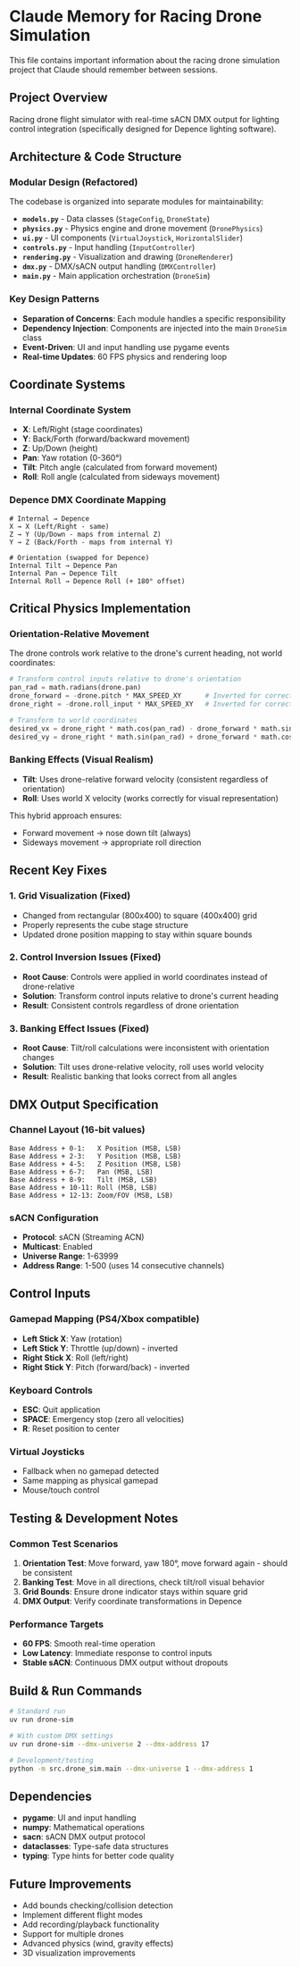 # Claude Memory for Racing Drone Simulation

This file contains important information about the racing drone simulation project that Claude should remember between sessions.

## Project Overview

Racing drone flight simulator with real-time sACN DMX output for lighting control integration (specifically designed for Depence lighting software).

## Architecture & Code Structure

### Modular Design (Refactored)
The codebase is organized into separate modules for maintainability:

- **`models.py`** - Data classes (`StageConfig`, `DroneState`)
- **`physics.py`** - Physics engine and drone movement (`DronePhysics`)
- **`ui.py`** - UI components (`VirtualJoystick`, `HorizontalSlider`)  
- **`controls.py`** - Input handling (`InputController`)
- **`rendering.py`** - Visualization and drawing (`DroneRenderer`)
- **`dmx.py`** - DMX/sACN output handling (`DMXController`)
- **`main.py`** - Main application orchestration (`DroneSim`)

### Key Design Patterns
- **Separation of Concerns**: Each module handles a specific responsibility
- **Dependency Injection**: Components are injected into the main `DroneSim` class
- **Event-Driven**: UI and input handling use pygame events
- **Real-time Updates**: 60 FPS physics and rendering loop

## Coordinate Systems

### Internal Coordinate System
- **X**: Left/Right (stage coordinates)
- **Y**: Back/Forth (forward/backward movement)
- **Z**: Up/Down (height)
- **Pan**: Yaw rotation (0-360°)
- **Tilt**: Pitch angle (calculated from forward movement)
- **Roll**: Roll angle (calculated from sideways movement)

### Depence DMX Coordinate Mapping
```
# Internal → Depence
X → X (Left/Right - same)
Z → Y (Up/Down - maps from internal Z)  
Y → Z (Back/Forth - maps from internal Y)

# Orientation (swapped for Depence)
Internal Tilt → Depence Pan
Internal Pan → Depence Tilt
Internal Roll → Depence Roll (+ 180° offset)
```

## Critical Physics Implementation

### Orientation-Relative Movement
The drone controls work relative to the drone's current heading, not world coordinates:

```python
# Transform control inputs relative to drone's orientation
pan_rad = math.radians(drone.pan)
drone_forward = -drone.pitch * MAX_SPEED_XY      # Inverted for correct direction
drone_right = -drone.roll_input * MAX_SPEED_XY   # Inverted for correct direction

# Transform to world coordinates
desired_vx = drone_right * math.cos(pan_rad) - drone_forward * math.sin(pan_rad)
desired_vy = drone_right * math.sin(pan_rad) + drone_forward * math.cos(pan_rad)
```

### Banking Effects (Visual Realism)
- **Tilt**: Uses drone-relative forward velocity (consistent regardless of orientation)
- **Roll**: Uses world X velocity (works correctly for visual representation)

This hybrid approach ensures:
- Forward movement → nose down tilt (always)
- Sideways movement → appropriate roll direction

## Recent Key Fixes

### 1. Grid Visualization (Fixed)
- Changed from rectangular (800x400) to square (400x400) grid
- Properly represents the cube stage structure
- Updated drone position mapping to stay within square bounds

### 2. Control Inversion Issues (Fixed)
- **Root Cause**: Controls were applied in world coordinates instead of drone-relative
- **Solution**: Transform control inputs relative to drone's current heading
- **Result**: Consistent controls regardless of drone orientation

### 3. Banking Effect Issues (Fixed)  
- **Root Cause**: Tilt/roll calculations were inconsistent with orientation changes
- **Solution**: Tilt uses drone-relative velocity, roll uses world velocity
- **Result**: Realistic banking that looks correct from all angles

## DMX Output Specification

### Channel Layout (16-bit values)
```
Base Address + 0-1:   X Position (MSB, LSB)
Base Address + 2-3:   Y Position (MSB, LSB) 
Base Address + 4-5:   Z Position (MSB, LSB)
Base Address + 6-7:   Pan (MSB, LSB)
Base Address + 8-9:   Tilt (MSB, LSB)
Base Address + 10-11: Roll (MSB, LSB)
Base Address + 12-13: Zoom/FOV (MSB, LSB)
```

### sACN Configuration
- **Protocol**: sACN (Streaming ACN)
- **Multicast**: Enabled
- **Universe Range**: 1-63999
- **Address Range**: 1-500 (uses 14 consecutive channels)

## Control Inputs

### Gamepad Mapping (PS4/Xbox compatible)
- **Left Stick X**: Yaw (rotation)
- **Left Stick Y**: Throttle (up/down) - inverted
- **Right Stick X**: Roll (left/right)
- **Right Stick Y**: Pitch (forward/back) - inverted

### Keyboard Controls
- **ESC**: Quit application
- **SPACE**: Emergency stop (zero all velocities)
- **R**: Reset position to center

### Virtual Joysticks
- Fallback when no gamepad detected
- Same mapping as physical gamepad
- Mouse/touch control

## Testing & Development Notes

### Common Test Scenarios
1. **Orientation Test**: Move forward, yaw 180°, move forward again - should be consistent
2. **Banking Test**: Move in all directions, check tilt/roll visual behavior
3. **Grid Bounds**: Ensure drone indicator stays within square grid
4. **DMX Output**: Verify coordinate transformations in Depence

### Performance Targets
- **60 FPS**: Smooth real-time operation
- **Low Latency**: Immediate response to control inputs
- **Stable sACN**: Continuous DMX output without dropouts

## Build & Run Commands

```bash
# Standard run
uv run drone-sim

# With custom DMX settings
uv run drone-sim --dmx-universe 2 --dmx-address 17

# Development/testing
python -m src.drone_sim.main --dmx-universe 1 --dmx-address 1
```

## Dependencies
- **pygame**: UI and input handling
- **numpy**: Mathematical operations
- **sacn**: sACN DMX output protocol
- **dataclasses**: Type-safe data structures
- **typing**: Type hints for better code quality

## Future Improvements
- Add bounds checking/collision detection
- Implement different flight modes
- Add recording/playback functionality  
- Support for multiple drones
- Advanced physics (wind, gravity effects)
- 3D visualization improvements